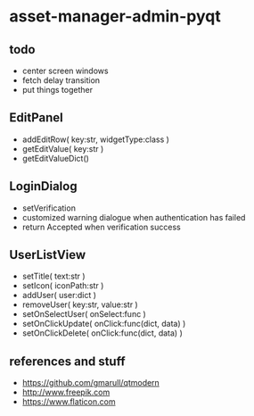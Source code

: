 # asset-manager-admin-pyqt

## todo
- center screen windows
- fetch delay transition
- put things together

## EditPanel
- addEditRow( key:str, widgetType:class )
- getEditValue( key:str )
- getEditValueDict()

## LoginDialog
- setVerification
- customized warning dialogue when authentication has failed
- return Accepted when verification success 

## UserListView
- setTitle( text:str )
- setIcon( iconPath:str )
- addUser( user:dict )
- removeUser( key:str, value:str )
- setOnSelectUser( onSelect:func )
- setOnClickUpdate( onClick:func(dict, data) )
- setOnClickDelete( onClick:func(dict, data) )

## references and stuff
- https://github.com/gmarull/qtmodern
- http://www.freepik.com
- https://www.flaticon.com

